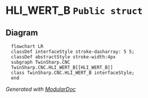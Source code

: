 # HLI_WERT_B `Public struct`

## Diagram
```mermaid
  flowchart LR
  classDef interfaceStyle stroke-dasharray: 5 5;
  classDef abstractStyle stroke-width:4px
  subgraph TwinSharp.CNC
  TwinSharp.CNC.HLI_WERT_B[[HLI_WERT_B]]
  class TwinSharp.CNC.HLI_WERT_B interfaceStyle;
  end
```

*Generated with* [*ModularDoc*](https://github.com/hailstorm75/ModularDoc)
